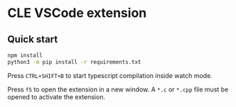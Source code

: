 # CLE VSCode extension 

## Quick start

```bash
npm install
python3 -m pip install -r requirements.txt
```

Press `CTRL+SHIFT+B` to start typescript compilation inside watch mode.

Press `f5` to open the extension in a new window. 
A `*.c` or `*.cpp` file must be opened to activate the extension. 


